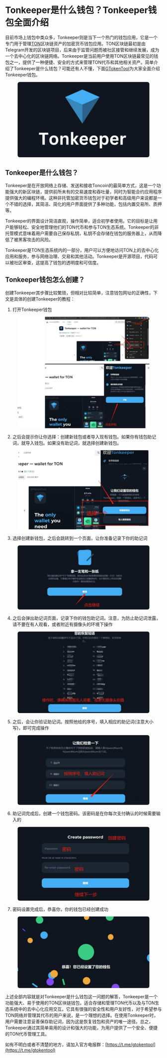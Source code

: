 # Tonkeeper是什么钱包？Tonkeeper钱包全面介绍

目前市场上钱包中类众多，Tonkeeper则是当下一个热门的钱包应用，它是一个专门用于管理[TON](https://ton.gtokentool.com)区块链资产的加密货币钱包应用。TON区块链最初是由Telegram开发的区块链项目，后来由于监管问题而被社区接管和继续发展，成为一个去中心化的区块链网络。Tonkeeper是当前用户使用TON区块链最常见的钱包之一，提供了一种便捷、安全的方式来管理TON代币和其他相关资产。简单介绍了Tonkeeper是什么钱包？可能还有人不懂，下面[GTokenTool](https://www.gtokentool.com)为大家全面介绍Tonkeeper钱包。

<figure><img src="../../.gitbook/assets/1 (38).png" alt=""><figcaption></figcaption></figure>

## Tonkeeper是什么钱包？

Tonkeeper是在开放网络上存储、发送和接收Toncoin的最简单方式，这是一个功能强大的新区块链，提供前所未有的交易速度和吞吐量，同时为智能合约应用程序提供强大的编程环境。这种非托管加密货币钱包对于初学者和高级用户来说都是一个不错的选择，其简洁、简化的用户界面提供了多种功能，包括内置交易所、质押等。

Tonkeeper的界面设计简洁直观，操作简单，适合初学者使用。它的目标是让用户能够轻松、安全地管理他们的TON代币和参与TON生态系统。Tonkeeper的非托管模式意味着用户需要自己保存私钥，私钥不会存储在钱包的服务器上，从而降低了被黑客攻击的风险。

Tonkeeper是TON生态系统内的一部分，用户可以方便地访问TON上的去中心化应用和服务，参与网络治理、交易和其他活动。Tonkeeper是开源项目，代码可以被社区审查，这提高了钱包的透明度和可信度。

## Tonkeeper钱包怎么创建？

创建Tonkeeper其步骤比较繁琐，但相对比较简单，注意钱包网址的正确性，下文是具体的创建Tonkeeper的教程：

1. 打开Tonkeeper钱包

<figure><img src="../../.gitbook/assets/2 (33).png" alt=""><figcaption></figcaption></figure>

2. 之后会提示你让你选择：创建新钱包或者导入现有钱包。如果你有钱包助记词，就导入钱包。如果没有助记词，就选择创建新钱包。

<figure><img src="../../.gitbook/assets/3 (29).png" alt=""><figcaption></figcaption></figure>

3. 选择创建新钱包，之后会跳转到一个页面，让你准备记录下你的助记词

<figure><img src="../../.gitbook/assets/4 (25).png" alt=""><figcaption></figcaption></figure>

4. 之后会弹出助记词页面，记录下你的钱包助记词。注意，为防止助记词泄露，请不要在有人观看，或者附近有摄像头的环境下操作

<figure><img src="../../.gitbook/assets/5 (23).png" alt=""><figcaption></figcaption></figure>

5. 之后，会让你验证助记词。按照他给的序号，填入相应的助记词(注意大小写)，即可完成操作

<figure><img src="../../.gitbook/assets/6 (22).png" alt=""><figcaption></figcaption></figure>

6. 助记词完成后，创建一个钱包密码。该密码是在你每次支付确认的时候需要输入的

<figure><img src="../../.gitbook/assets/7 (16).png" alt=""><figcaption></figcaption></figure>

7. 密码设置完成后，恭喜你，你的钱包已经创建成功

<figure><img src="../../.gitbook/assets/8 (13).png" alt=""><figcaption></figcaption></figure>

上述全部内容就是对Tonkeeper是什么钱包这一问题的解答，Tonkeeper是一个功能强大、易于使用的TON区块链钱包，适合存储和管理TON代币以及与TON生态系统中的去中心化应用交互。它具有很强的安全性和用户友好性，对于希望参与TON网络并管理其代币的用户来说，是一个理想的选择。在使用Tonkeeper时，用户需要注意妥善保存助记词，因为这是恢复钱包和资产的唯一途径。总之，Tonkeeper通过其简单易用的设计和强大的功能，为用户提供了一个安全、便捷的TON代币管理工具。

如有不明白或者不清楚的地方，请加入官方电报群：[https://t.me/gtokentool](https://t.me/gtokentool)

